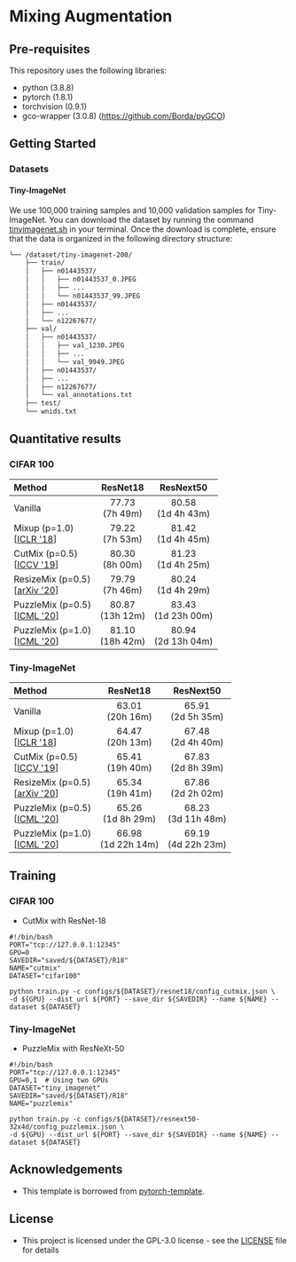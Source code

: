 # Mixing Augmentation

## Pre-requisites
This repository uses the following libraries:
* python (3.8.8)
* pytorch (1.8.1)
* torchvision (0.9.1)
* gco-wrapper (3.0.8) (https://github.com/Borda/pyGCO)

## Getting Started
### Datasets
#### Tiny-ImageNet
We use 100,000 training samples and 10,000 validation samples for Tiny-ImageNet. You can download the dataset by running the command [tinyimagenet.sh](dataset/tinyimagenet.sh) in your terminal. Once the download is complete, ensure that the data is organized in the following directory structure:
```bash
└── /dataset/tiny-imagenet-200/
    ├── train/
    │   ├── n01443537/
    │   │   ├── n01443537_0.JPEG
    │   │   ├── ...
    │   │   └── n01443537_99.JPEG
    │   ├── n01443537/
    │   ├── ...
    │   └── n12267677/
    ├── val/
    │   ├── n01443537/
    │   │   ├── val_1230.JPEG
    │   │   ├── ...
    │   │   └── val_9949.JPEG
    │   ├── n01443537/
    │   ├── ...
    │   ├── n12267677/
    │   └── val_annotations.txt
    ├── test/
    └── wnids.txt
```

## Quantitative results 
### CIFAR 100
Method | ResNet18 | ResNext50
:--| :--: | :--:
Vanilla                                                             | 77.73<br>(7h 49m) | 80.58<br>(1d 4h 43m)
Mixup (p=1.0)<br>[[ICLR '18](https://arxiv.org/abs/1710.09412)]     | 79.22<br>(7h 53m) | 81.42<br>(1d 4h 45m)
CutMix (p=0.5)<br>[[ICCV '19](https://arxiv.org/abs/1905.04899)]    | 80.30<br>(8h 00m) | 81.23<br>(1d 4h 25m)
ResizeMix (p=0.5)<br>[[arXiv '20](https://arxiv.org/abs/2012.11101)]| 79.79<br>(7h 46m) | 80.24<br>(1d 4h 29m)
PuzzleMix (p=0.5)<br>[[ICML '20](https://arxiv.org/abs/2009.06962)] | 80.87<br>(13h 12m) | 83.43<br>(1d 23h 00m)
PuzzleMix (p=1.0)<br>[[ICML '20](https://arxiv.org/abs/2009.06962)] | 81.10<br>(18h 42m) | 80.94<br>(2d 13h 04m)

### Tiny-ImageNet
Method | ResNet18 | ResNext50
:--| :--: | :--:
Vanilla                                                             | 63.01<br>(20h 16m) | 65.91<br>(2d 5h 35m) 
Mixup (p=1.0)<br>[[ICLR '18](https://arxiv.org/abs/1710.09412)]     | 64.47<br>(20h 13m) | 67.48<br>(2d 4h 40m) 
CutMix (p=0.5)<br>[[ICCV '19](https://arxiv.org/abs/1905.04899)]    | 65.41<br>(19h 40m) | 67.83<br>(2d 8h 39m) 
ResizeMix (p=0.5)<br>[[arXiv '20](https://arxiv.org/abs/2012.11101)]| 65.34<br>(19h 41m) | 67.86<br>(2d 2h 02m) 
PuzzleMix (p=0.5)<br>[[ICML '20](https://arxiv.org/abs/2009.06962)] | 65.26<br>(1d 8h 29m) | 68.23<br>(3d 11h 48m) 
PuzzleMix (p=1.0)<br>[[ICML '20](https://arxiv.org/abs/2009.06962)] | 66.98<br>(1d 22h 14m) | 69.19<br>(4d 22h 23m) 


## Training
### CIFAR 100
* CutMix with ResNet-18
```Shell
#!/bin/bash
PORT="tcp://127.0.0.1:12345"
GPU=0
SAVEDIR="saved/${DATASET}/R18"
NAME="cutmix"
DATASET="cifar100"

python train.py -c configs/${DATASET}/resnet18/config_cutmix.json \
-d ${GPU} --dist_url ${PORT} --save_dir ${SAVEDIR} --name ${NAME} --dataset ${DATASET}
```

### Tiny-ImageNet
* PuzzleMix with ResNeXt-50
```Shell
#!/bin/bash
PORT="tcp://127.0.0.1:12345"
GPU=0,1  # Using two GPUs
DATASET="tiny_imagenet"
SAVEDIR="saved/${DATASET}/R18"
NAME="puzzlemix"

python train.py -c configs/${DATASET}/resnext50-32x4d/config_puzzlemix.json \
-d ${GPU} --dist_url ${PORT} --save_dir ${SAVEDIR} --name ${NAME} --dataset ${DATASET}
```

## Acknowledgements
* This template is borrowed from [pytorch-template](https://github.com/victoresque/pytorch-template).

## License
* This project is licensed under the GPL-3.0 license - see the [LICENSE](LICENSE) file for details
